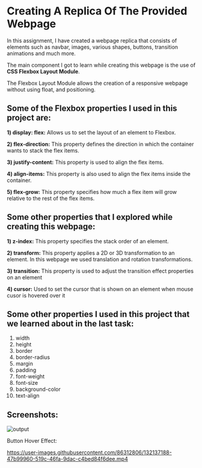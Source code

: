 # Creating A Replica Of The Provided Webpage
In this assignment, I have created a webpage replica that consists of elements such as navbar, images, various shapes, buttons, transition animations and much more.

The main component I got to learn while creating this webpage is the use of **CSS Flexbox Layout Module**.

The Flexbox Layout Module allows the creation of a responsive webpage without using float, and positioning.

## Some of the Flexbox properties I used in this project are:

**1) display: flex:** Allows us to set the layout of an element to Flexbox.

**2) flex-direction:** This property defines the direction in which the container wants to stack the flex items.

**3) justify-content:** This property is used to align the flex items.

**4) align-items:** This property is also used to align the flex items inside the container.

**5) flex-grow:** This property specifies how much a flex item will grow relative to the rest of the flex items.

## Some other properties that I explored while creating this webpage:

**1) z-index:** This property specifies the stack order of an element.

**2) transform:** This property applies a 2D or 3D transformation to an element. In this webpage we used translation and rotation transformations.

**3) transition:** This property is used to adjust the transition effect properties on an element

**4) cursor:** Used to set the cursor that is shown on an element when mouse cusor is hovered over it

## Some other properties I used in this project that we learned about in the last task:

1) width
2) height
3) border
4) border-radius
5) margin
6) padding
7) font-weight
8) font-size
9) background-color
10) text-align

## Screenshots:
![output](https://user-images.githubusercontent.com/86312806/132137152-a30e135e-55ce-4c22-9c1f-6826a02382ca.png)

Button Hover Effect:

https://user-images.githubusercontent.com/86312806/132137188-47b99960-519c-46fa-9dac-c4bed84f6dee.mp4



